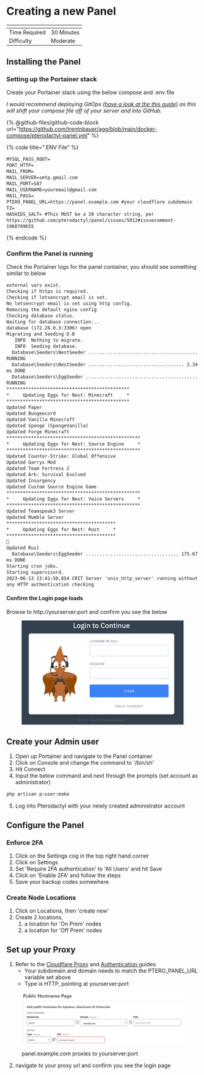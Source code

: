 # Creating a new Panel

<table data-view="cards"><thead><tr><th></th><th></th></tr></thead><tbody><tr><td>Time Required</td><td>30 Minutes</td></tr><tr><td>Difficulty</td><td>Moderate</td></tr></tbody></table>

## Installing the Panel

### Setting up the Portainer stack

Create your Portainer stack using the below compose and .env file

_I would recommend deploying GitOps_ [_(have a look at the this_ _guide)_](../portainer-and-gitops/) _as this will shift your compose file off of your server and into GitHub._

{% @github-files/github-code-block url="https://github.com/trentnbauer/agg/blob/main/docker-compose/pterodactyl-panel.yml" %}

{% code title=".ENV File" %}
```editorconfig
MYSQL_PASS_ROOT=
PORT_HTTP=
MAIL_FROM=
MAIL_SERVER=smtp.gmail.com
MAIL_PORT=587
MAIL_USERNAME=youremail@gmail.com
MAIL_PASS=
PTERO_PANEL_URL=https://panel.example.com #your cloudflare subdomain
TZ=
HASHIDS_SALT= #This MUST be a 20 character string, per https://github.com/pterodactyl/panel/issues/5012#issuecomment-1960789655
```
{% endcode %}

### Confirm the Panel is running

Check the Portainer logs for the panel container, you should see something similar to below

```
external vars exist.
Checking if https is required.
Checking if letsencrypt email is set.
No letsencrypt email is set using http config.
Removing the default nginx config
Checking database status.
Waiting for database connection...
database (172.28.0.3:3306) open
Migrating and Seeding D.B
   INFO  Nothing to migrate.  
   INFO  Seeding database.  
  Database\Seeders\NestSeeder ........................................ RUNNING  
  Database\Seeders\NestSeeder ................................... 2.34 ms DONE  
  Database\Seeders\EggSeeder ......................................... RUNNING  
*********************************************
*     Updating Eggs for Nest: Minecraft     *
*********************************************
Updated Paper
Updated Bungeecord
Updated Vanilla Minecraft
Updated Sponge (SpongeVanilla)
Updated Forge Minecraft
*************************************************
*     Updating Eggs for Nest: Source Engine     *
*************************************************
Updated Counter-Strike: Global Offensive
Updated Garrys Mod
Updated Team Fortress 2
Updated Ark: Survival Evolved
Updated Insurgency
Updated Custom Source Engine Game
*************************************************
*     Updating Eggs for Nest: Voice Servers     *
*************************************************
Updated Teamspeak3 Server
Updated Mumble Server
****************************************
*     Updating Eggs for Nest: Rust     *
****************************************

Updated Rust
  Database\Seeders\EggSeeder .................................. 175.67 ms DONE  
Starting cron jobs.
Starting supervisord.
2023-06-13 13:41:50,854 CRIT Server 'unix_http_server' running without any HTTP authentication checking
```

#### Confirm the Login page loads

Browse to http://yourserver:port and confirm you see the below

<figure><img src="../../.gitbook/assets/image (30).png" alt=""><figcaption></figcaption></figure>

## Create your Admin user

1. Open up Portainer and navigate to the Panel container
2. Click on Console and change the command to '/bin/sh'
3. Hit Connect
4. Input the below command and next through the prompts (set account as administrator)

```sh
php artisan p:user:make
```

5. Log into Pterodactyl with your newly created administrator account

## Configure the Panel

### Enforce 2FA

1. Click on the Settings cog in the top right hand corner
2. Click on Settings
3. Set 'Require 2FA authentication' to 'All Users' and hit Save
4. Click on 'Enable 2FA' and follow the steps
5. Save your backup codes somewhere

### Create Node Locations

1. Click on Locations, then 'create new'
2. Create 2 locations,
   1. a location for 'On Prem' nodes
   2. a location for 'Off Prem' nodes

## Set up your Proxy

1. Refer to the [Cloudflare Proxy](../cloudflare/tunnel/create-a-proxy-public-hostname.md) and [Authentication ](broken-reference/)guides
   * Your subdomain and domain needs to match the PTERO\_PANEL\_URL variable set above
   * Type is HTTP, pointing at yourserver:port

<figure><img src="../../.gitbook/assets/image (51).png" alt=""><figcaption><p>panel.example.com proxies to yourserver:port</p></figcaption></figure>

2. navigate to your proxy url and confirm you see the login page

